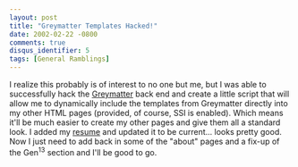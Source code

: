 ```yaml
---
layout: post
title: "Greymatter Templates Hacked!"
date: 2002-02-22 -0800
comments: true
disqus_identifier: 5
tags: [General Ramblings]
---
```

I realize this probably is of interest to no one but me, but I was able
to successfully hack the [Greymatter](http://www.noahgrey.com/greysoft/)
back end and create a little script that will allow me to dynamically
include the templates from Greymatter directly into my other HTML pages
(provided, of course, SSI is enabled). Which means it'll be much easier
to create my other pages and give them all a standard look. I added my
[resume](/about/resume.php) and updated it to be current... looks pretty
good. Now I just need to add back in some of the "about" pages and a
fix-up of the Gen<sup>13</sup> section and I'll be good to go.

